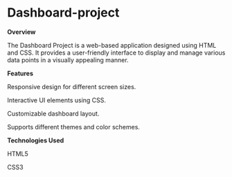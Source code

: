 # Dashboard-project

**Overview**

The Dashboard Project is a web-based application designed using HTML and CSS. It provides a user-friendly interface to display and manage various data points in a visually appealing manner.

**Features**

Responsive design for different screen sizes.

Interactive UI elements using CSS.

Customizable dashboard layout.

Supports different themes and color schemes.

**Technologies Used**

HTML5

CSS3
